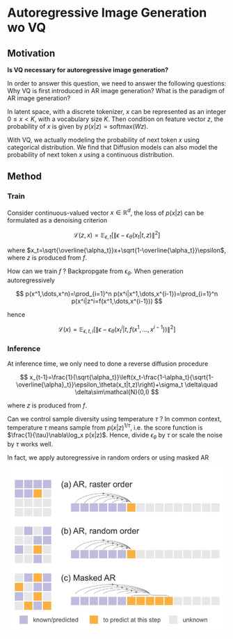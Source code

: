 # Autoregressive Image Generation wo VQ

## Motivation

**Is VQ necessary for autoregressive image generation?**

In order to answer this question, we need to answer the following questions:
Why VQ is first introduced in AR image generation? What is the paradigm of AR image generation?

In latent space, with a discrete tokenizer, $x$ can be represented as an integer $0\leq x< K$, with a vocabulary size $K$. Then condition on feature vector $z$, the probability of $x$ is given by $p(x|z) = \text{softmax}(Wz)$.

With VQ, we actually modeling the probability of next token $x$ using categorical distribution. We find that Diffusion models can also model the probability of next token $x$ using a continuous distribution.

## Method

### Train

Consider continuous-valued vector $x\in\mathbb{R}^d$, the loss of $p(x|z)$ can be formulated as a denoising criterion

$$
\mathcal{L}(z,x)=\mathbb{E}_{\epsilon,t}\left[\left\|\epsilon-\epsilon_\theta(x_t|t,z)\right\|^2\right]
$$

where $x_t=\sqrt{\overline{\alpha_t}}x+\sqrt{1-\overline{\alpha_t}}\epsilon$, where $z$ is produced from $f$.

How can we train $f$ ? Backpropgate from $\epsilon_\theta$. When generation autoregressively

$$
p(x^1,\dots,x^n)=\prod_{i=1}^n p(x^i|x^1,\dots,x^{i-1})=\prod_{i=1}^n p(x^i|z^i=f(x^1,\dots,x^{i-1}))
$$

hence

$$
\mathcal{L}(x)=\mathbb{E}_{\epsilon,t,i}\left[\left\|\epsilon-\epsilon_\theta(x_t^i|t,f(x^1,\dots,x^{i-1}))\right\|^2\right]
$$

### Inference

At inference time, we only need to done a reverse diffusion procedure

$$
x_{t-1}=\frac{1}{\sqrt{\alpha_t}}\left(x_t-\frac{1-\alpha_t}{\sqrt{1-\overline{\alpha}_t}}\epsilon_\theta(x_t|t,z)\right)+\sigma_t \delta\quad \delta\sim\mathcal{N}(0,I)
$$

where $z$ is produced from $f$. 

Can we control sample diversity using temperature $\tau$ ? In common context, temperature $\tau$ means sample from $p(x|z)^{1/\tau}$, i.e. the score function is $\frac{1}{\tau}\nabla\log_x p(x|z)$. 
Hence, divide $\epsilon_\theta$ by $\tau$ or scale the noise by $\tau$ works well.

In fact, we apply autoregressive in random orders or using masked AR

![ARwoVQ](fig/ARwoVQ.png)